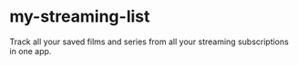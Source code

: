# my-streaming-list
Track all your saved films and series from all your streaming subscriptions in one app.
